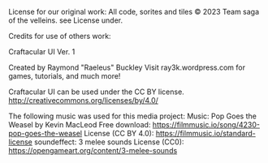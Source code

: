 License for our original work:
All code, sorites and tiles © 2023 Team saga of the velleins. see License under.






Credits for use of others work:

Craftacular UI Ver. 1

Created by Raymond "Raeleus" Buckley
Visit ray3k.wordpress.com for games, tutorials, and much more!

Craftacular UI can be used under the CC BY license.
http://creativecommons.org/licenses/by/4.0/


The following music was used for this media project:
Music: Pop Goes the Weasel by Kevin MacLeod
Free download: https://filmmusic.io/song/4230-pop-goes-the-weasel
License (CC BY 4.0): https://filmmusic.io/standard-license
soundeffect: 3 melee sounds
License (CC0): https://opengameart.org/content/3-melee-sounds 



